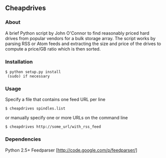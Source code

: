## Cheapdrives
### About

A brief Python script by John O'Connor to find reasonably priced hard drives
from popular vendors for a bulk storage array. The script works by parsing RSS
or Atom feeds and extracting the size and price of the drives to compute a
price/GB ratio which is then sorted.

### Installation

    $ python setup.py install
     (sudo) if necessary

### Usage

Specify a file that contains one feed URL per line

    $ cheapdrives spindles.list

or manually specify one or more URLs on the command line

    $ cheapdrives http://some_url/with_rss_feed

### Dependencies

Python 2.5+
Feedparser [http://code.google.com/p/feedparser/]
